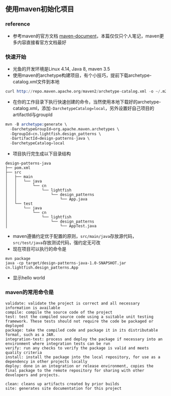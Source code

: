 ## 使用maven初始化项目

### reference

- 参考maven的官方文档 [maven-document]，本篇仅仅只个人笔记，maven更多内容直接看官方文档最好

### 快速开始

- 光鱼的开发环境是Linux 4.14, Java 8, maven 3.5
- 使用maven的archetype构建项目，有个小技巧，提前下载archetype-catalog.xml文件到本地

```s
curl http://repo.maven.apache.org/maven2/archetype-catalog.xml -o ~/.m2/repository/catalog.xml
```

- 在你的工作目录下执行快速创建的命令，当然使用本地下载好的archetype-catalog.xml，添加`-DarchetypeCatalog=local`，另外设置好自己项目的artifactId与groupId

```s
mvn -B archetype:generate \
  -DarchetypeGroupId=org.apache.maven.archetypes \
  -DgroupId=cn.lightfish.design_patterns \
  -DartifactId=design-patterns-java \
  -DarchetypeCatalog=local

```

- 项目执行完生成以下目录结构

```
design-patterns-java
├── pom.xml
├── src
│   ├── main
│   │   └── java
│   │       └── cn
│   │           └── lightfish
│   │               └── design_patterns
│   │                   └── App.java
│   └── test
│       └── java
│           └── cn
│               └── lightfish
│                   └── design_patterns
│                       └── AppTest.java
```

- maven遵循约定优于配置的原则，`src/main/java`存放源代码，`src/test/java`存放测试代码，强约定无可改
- 现在项目可以执行的命令是

```
mvn package
java -cp target/design-patterns-java-1.0-SNAPSHOT.jar cn.lightfish.design_patterns.App
```

- 显示hello world

### maven的常用命令是

```
validate: validate the project is correct and all necessary information is available
compile: compile the source code of the project
test: test the compiled source code using a suitable unit testing framework. These tests should not require the code be packaged or deployed
package: take the compiled code and package it in its distributable format, such as a JAR.
integration-test: process and deploy the package if necessary into an environment where integration tests can be run
verify: run any checks to verify the package is valid and meets quality criteria
install: install the package into the local repository, for use as a dependency in other projects locally
deploy: done in an integration or release environment, copies the final package to the remote repository for sharing with other developers and projects.

clean: cleans up artifacts created by prior builds
site: generates site documentation for this project
```

[maven-document]:http://maven.apache.org/guides/getting-started/index.html#How_do_I_make_my_first_Maven_project